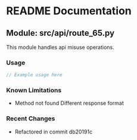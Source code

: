 # README Documentation

## Module: src/api/route_65.py

This module handles api misuse operations.

### Usage

```java
// Example usage here
```

### Known Limitations

- Method not found Different response format

### Recent Changes

- Refactored in commit db20191c
